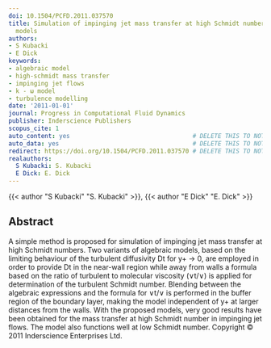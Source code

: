 ```yaml
---
doi: 10.1504/PCFD.2011.037570
title: Simulation of impinging jet mass transfer at high Schmidt number with algebraic
  models
authors:
- S Kubacki
- E Dick
keywords:
- algebraic model
- high-schmidt mass transfer
- impinging jet flows
- k - ω model
- turbulence modelling
date: '2011-01-01'
journal: Progress in Computational Fluid Dynamics
publisher: Inderscience Publishers
scopus_cite: 1
auto_content: yes                                  # DELETE THIS TO NOT AUTO GENERATE CONTENT
auto_data: yes                                     # DELETE THIS TO NOT AUTO GENERATE METADATA
redirect: https://doi.org/10.1504/PCFD.2011.037570 # DELETE THIS TO NOT REDIRECT
realauthors:
  S Kubacki: S. Kubacki
  E Dick: E. Dick
---
```

{{< author "S Kubacki" "S. Kubacki" >}}, {{< author "E Dick" "E. Dick" >}}

## Abstract
A simple method is proposed for simulation of impinging jet mass transfer at high Schmidt numbers. Two variants of algebraic models, based on the limiting behaviour of the turbulent diffusivity Dt for y+ → 0, are employed in order to provide Dt in the near-wall region while away from walls a formula based on the ratio of turbulent to molecular viscosity (∨t/∨) is applied for determination of the turbulent Schmidt number. Blending between the algebraic expressions and the formula for ∨t/∨ is performed in the buffer region of the boundary layer, making the model independent of y+ at larger distances from the walls. With the proposed models, very good results have been obtained for the mass transfer at high Schmidt number in impinging jet flows. The model also functions well at low Schmidt number. Copyright © 2011 Inderscience Enterprises Ltd.
